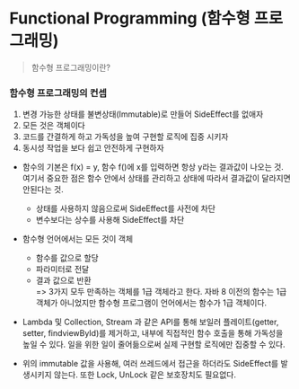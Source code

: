 Functional Programming (함수형 프로그래밍)
=====
> 함수형 프로그래밍이란?

### 함수형 프로그래밍의 컨셉
1. 변경 가능한 상태를 불변상태(Immutable)로 만들어 SideEffect를 없애자  
2. 모든 것은 객체이다  
3. 코드를 간결하게 하고 가독성을 높여 구현할 로직에 집중 시키자  
4. 동시성 작업을 보다 쉽고 안전하게 구현하자
  
- 함수의 기본은 f(x) = y, 함수 f()에 x를 입력하면 항상 y라는 결과값이 나오는 것. 여기서 중요한 점은 함수 안에서 상태를 관리하고 상태에 따라서 결과값이 달라지면 안된다는 것.
    - 상태를 사용하지 않음으로써 SideEffect를 사전에 차단
    - 변수보다는 상수를 사용해 SideEffect를 차단
  
- 함수형 언어에서는 모든 것이 객체
    - 함수를 값으로 할당
    - 파라미터로 전달
    - 결과 값으로 반환  
=> 3가지 모두 만족하는 객체를 1급 객체라고 한다. 자바 8 이전의 함수는 1급 객체가 아니었지만 함수형 프로그램이 언어에서는 함수가 1급 객체이다.
  
- Lambda 및 Collection, Stream 과 같은 API를 통해 보일러 플레이트(getter, setter, findviewById)를 제거하고, 내부에 직접적인 함수 호출을 통해 가독성을 높일 수 있다. 일을 위한 일이 줄어듦으로써 실제 구현할 로직에만 집중할 수 있다.
  
- 위의 immutable 값을 사용해, 여러 쓰레드에서 접근을 하더라도 SideEffect를 발생시키지 않는다. 또한 Lock, UnLock 같은 보호장치도 필요없다.
